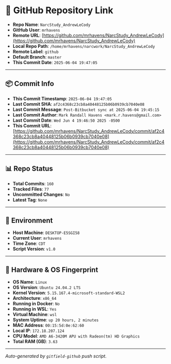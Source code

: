 # 🔗 GitHub Repository Link

- **Repo Name**: `NarcStudy_AndrewLeCody`
- **GitHub User**: `mrhavens`
- **Remote URL**: [https://github.com/mrhavens/NarcStudy_AndrewLeCody](https://github.com/mrhavens/NarcStudy_AndrewLeCody)
- **Local Repo Path**: `/home/mrhavens/narcwork/NarcStudy_AndrewLeCody`
- **Remote Label**: `github`
- **Default Branch**: `master`
- **This Commit Date**: `2025-06-04 19:47:05`

---

## 📦 Commit Info

- **This Commit Timestamp**: `2025-06-04 19:47:05`
- **Last Commit SHA**: `af2c4368c23cb8a40448125b06b0939cb7040e08`
- **Last Commit Message**: `Post-Bitbucket sync at 2025-06-04 19:45:15`
- **Last Commit Author**: `Mark Randall Havens <mark.r.havens@gmail.com>`
- **Last Commit Date**: `Wed Jun 4 19:46:50 2025 -0500`
- **This Commit URL**: [https://github.com/mrhavens/NarcStudy_AndrewLeCody/commit/af2c4368c23cb8a40448125b06b0939cb7040e08](https://github.com/mrhavens/NarcStudy_AndrewLeCody/commit/af2c4368c23cb8a40448125b06b0939cb7040e08)

---

## 📊 Repo Status

- **Total Commits**: `160`
- **Tracked Files**: `77`
- **Uncommitted Changes**: `No`
- **Latest Tag**: `None`

---

## 🧭 Environment

- **Host Machine**: `DESKTOP-E5SGI58`
- **Current User**: `mrhavens`
- **Time Zone**: `CDT`
- **Script Version**: `v1.0`

---

## 🧬 Hardware & OS Fingerprint

- **OS Name**: `Linux`
- **OS Version**: `Ubuntu 24.04.2 LTS`
- **Kernel Version**: `5.15.167.4-microsoft-standard-WSL2`
- **Architecture**: `x86_64`
- **Running in Docker**: `No`
- **Running in WSL**: `Yes`
- **Virtual Machine**: `wsl`
- **System Uptime**: `up 20 hours, 2 minutes`
- **MAC Address**: `00:15:5d:0e:62:60`
- **Local IP**: `172.18.207.124`
- **CPU Model**: `AMD A6-3420M APU with Radeon(tm) HD Graphics`
- **Total RAM (GB)**: `3.63`

---

_Auto-generated by `gitfield-github` push script._
